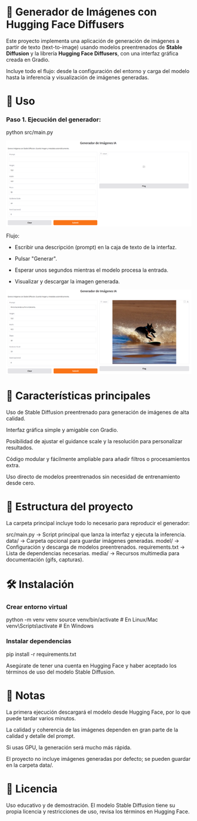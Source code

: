 # 🎨 Generador de Imágenes con Hugging Face Diffusers
Este proyecto implementa una aplicación de generación de imágenes a partir de texto (text-to-image) usando modelos preentrenados de **Stable Diffusion** y la librería **Hugging Face Diffusers**, con una interfaz gráfica creada en Gradio.

Incluye todo el flujo: desde la configuración del entorno y carga del modelo hasta la inferencia y visualización de imágenes generadas.

# 🚀 Uso

### Paso 1. Ejecución del generador:

python src/main.py

<img src="./media/interfaz_gradio.png" controls width="600">

Flujo:

* Escribir una descripción (prompt) en la caja de texto de la interfaz.

* Pulsar "Generar".

* Esperar unos segundos mientras el modelo procesa la entrada.

* Visualizar y descargar la imagen generada.

<img src="./media/imagen_generada.png" controls width="600">


# 📌 Características principales

Uso de Stable Diffusion preentrenado para generación de imágenes de alta calidad.

Interfaz gráfica simple y amigable con Gradio.

Posibilidad de ajustar el guidance scale y la resolución para personalizar resultados.

Código modular y fácilmente ampliable para añadir filtros o procesamientos extra.

Uso directo de modelos preentrenados sin necesidad de entrenamiento desde cero.

# 📁 Estructura del proyecto

La carpeta principal incluye todo lo necesario para reproducir el generador:

src/main.py         → Script principal que lanza la interfaz y ejecuta la inferencia.
data/               → Carpeta opcional para guardar imágenes generadas.
model/              → Configuración y descarga de modelos preentrenados.
requirements.txt    → Lista de dependencias necesarias.
media/              → Recursos multimedia para documentación (gifs, capturas).

# 🛠️ Instalación

### Crear entorno virtual

python -m venv venv
source venv/bin/activate   # En Linux/Mac
venv\Scripts\activate      # En Windows

### Instalar dependencias

pip install -r requirements.txt

Asegúrate de tener una cuenta en Hugging Face y haber aceptado los términos de uso del modelo Stable Diffusion.

# 📌 Notas
La primera ejecución descargará el modelo desde Hugging Face, por lo que puede tardar varios minutos.

La calidad y coherencia de las imágenes dependen en gran parte de la calidad y detalle del prompt.

Si usas GPU, la generación será mucho más rápida.

El proyecto no incluye imágenes generadas por defecto; se pueden guardar en la carpeta data/.

# 📜 Licencia

Uso educativo y de demostración. El modelo Stable Diffusion tiene su propia licencia y restricciones de uso, revisa los términos en Hugging Face.